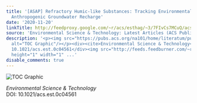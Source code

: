 ```yaml
---
title: '[ASAP] Refractory Humic-like Substances: Tracking Environmental Impacts of
  Anthropogenic Groundwater Recharge'
date: '2020-11-20'
linkTitle: http://feedproxy.google.com/~r/acs/esthag/~3/7FIvCs7MCuQ/acs.est.0c04561
source: 'Environmental Science & Technology: Latest Articles (ACS Publications)'
description: '<p><img src="https://pubs.acs.org/na101/home/literatum/publisher/achs/journals/content/esthag/0/esthag.ahead-of-print/acs.est.0c04561/20201120/images/medium/es0c04561_0007.gif"
  alt="TOC Graphic"/></p><div><cite>Environmental Science & Technology</cite></div><div>DOI:
  10.1021/acs.est.0c04561</div><img src="http://feeds.feedburner.com/~r/acs/esthag/~4/7FIvCs7MCuQ"
  height="1" width="1" ...'
disable_comments: true
---
```

<p><img src="https://pubs.acs.org/na101/home/literatum/publisher/achs/journals/content/esthag/0/esthag.ahead-of-print/acs.est.0c04561/20201120/images/medium/es0c04561_0007.gif" alt="TOC Graphic"/></p><div><cite>Environmental Science & Technology</cite></div><div>DOI: 10.1021/acs.est.0c04561</div><img src="http://feeds.feedburner.com/~r/acs/esthag/~4/7FIvCs7MCuQ" height="1" width="1" ...
